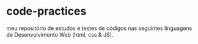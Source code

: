 # code-practices

meu repositório de estudos e testes de códigos nas seguintes linguagens de Desenvolvimento Web (html, css & JS).